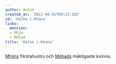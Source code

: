 ```yaml
---
author: Anton
created_at: '2011-04-01T09:21:10Z'
id: 'Halke i-Khana'
links:
  mention:
  - Mhîm
  - Mûhad
title: 'Halke i-Khana'
---
```


[Mhîms] förstahustru och [Mûhads] mäktigaste kvinna.

  [Mhîms]: Mhîm
  [Mûhads]: Mûhad
